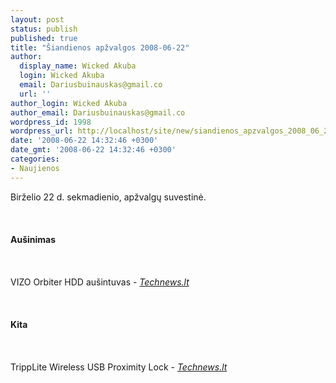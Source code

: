 ```yaml
---
layout: post
status: publish
published: true
title: "Šiandienos apžvalgos 2008-06-22"
author:
  display_name: Wicked Akuba
  login: Wicked Akuba
  email: Dariusbuinauskas@gmail.co
  url: ''
author_login: Wicked Akuba
author_email: Dariusbuinauskas@gmail.co
wordpress_id: 1998
wordpress_url: http://localhost/site/new/siandienos_apzvalgos_2008_06_22/
date: '2008-06-22 14:32:46 +0300'
date_gmt: '2008-06-22 14:32:46 +0300'
categories:
- Naujienos
---
```

<p>Birželio 22 d. sekmadienio, apžvalgų suvestinė.<br />
<br><br />
<br><b>Aušinimas</b><br />
<br><br />
<br>VIZO Orbiter HDD aušintuvas - <a class="ns" href="http://www.technews.lt/index.php?id=Kas&amp;Id=1863"><i>Technews.lt</i></a><br />
<br><br />
<br><b>Kita</b><br />
<br><br />
<br>TrippLite Wireless USB Proximity Lock - <a class="ns" href="http://www.technews.lt/index.php?id=Kas&amp;Id=1861"><i>Technews.lt</i></a><br />
<br><br />
<br><br />
<br></p>
